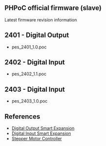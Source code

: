 ## PHPoC official firmware (slave)
Latest firmware revision information

## 2401 - Digital Output
* pes_2401_1.0.poc

## 2402 - Digital Input
* pes_2402_1.1.poc

## 2403 - Digital Input
* pes_2403_1.0.poc

## References
* [Digital Output Smart Expansion](http://www.phpoc.com/support/manual/pes-2401_user_manual/)
* [Digital Input Smart Expansion](http://www.phpoc.com/support/manual/pes-2402_user_manual/)
* [Stepper Motor Controller](http://www.phpoc.com/support/manual/pes-2403_user_manual/)
